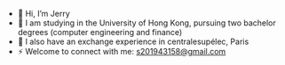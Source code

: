 - 👋 Hi, I’m Jerry
- 👀 I am studying in the University of Hong Kong, pursuing two bachelor degrees (computer engineering and finance)
- 👀 I also have an exchange experience in centralesupélec, Paris
- ⚡ Welcome to connect with me: s201943158@gmail.com

<!---
JerryTseee/JerryTseee is a ✨ special ✨ repository because its `README.md` (this file) appears on your GitHub profile.
You can click the Preview link to take a look at your changes.
--->
